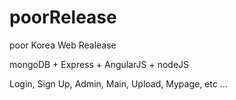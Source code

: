 # poorRelease

poor Korea Web Realease

mongoDB + Express + AngularJS + nodeJS

Login, Sign Up, Admin, Main, Upload, Mypage, etc ...
